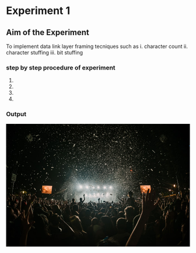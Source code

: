 # Experiment 1

## Aim of the Experiment
To implement data link layer framing tecniques such as
i. character count ii. character stuffing iii. bit stuffing

### step by step procedure of experiment
1.
2.
3.
4.

### Output

![output](event.jpeg)

